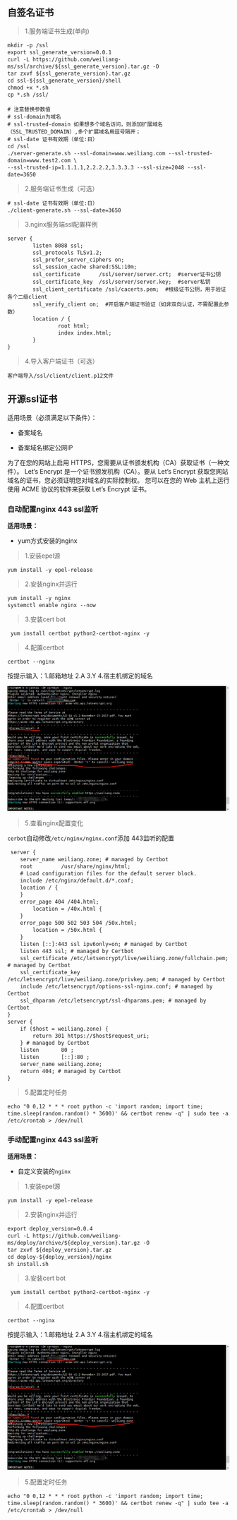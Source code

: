 ## 自签名证书

> 1.服务端证书生成(单向)
    
    mkdir -p /ssl
    export ssl_generate_version=0.0.1
    curl -L https://github.com/weiliang-ms/ssl/archive/${ssl_generate_version}.tar.gz -O
    tar zxvf ${ssl_generate_version}.tar.gz
    cd ssl-${ssl_generate_version}/shell
    chmod +x *.sh
    cp *.sh /ssl/
    
    # 注意替换参数值
    # ssl-domain为域名
    # ssl-trusted-domain 如果想多个域名访问，则添加扩展域名（SSL_TRUSTED_DOMAIN）,多个扩展域名用逗号隔开；
    # ssl-date 证书有效期（单位:日）
    cd /ssl
    ./server-generate.sh --ssl-domain=www.weiliang.com --ssl-trusted-domain=www.test2.com \
    --ssl-trusted-ip=1.1.1.1,2.2.2.2,3.3.3.3 --ssl-size=2048 --ssl-date=3650
    
> 2.服务端证书生成（可选）

    # ssl-date 证书有效期（单位:日）
    ./client-generate.sh --ssl-date=3650
    
> 3.nginx服务端ssl配置样例

    server {
            listen 8088 ssl;
            ssl_protocols TLSv1.2;
            ssl_prefer_server_ciphers on;
            ssl_session_cache shared:SSL:10m;
            ssl_certificate      /ssl/server/server.crt;  #server证书公钥
            ssl_certificate_key  /ssl/server/server.key;  #server私钥
            ssl_client_certificate /ssl/cacerts.pem;  #根级证书公钥，用于验证各个二级client
            ssl_verify_client on;  #开启客户端证书验证（如非双向认证，不需配置此参数）
            location / {
                    root html;
                    index index.html;
            }
    }
 
> 4.导入客户端证书（可选）

    客户端导入/ssl/client/client.p12文件   
    
## 开源ssl证书

适用场景（必须满足以下条件）：

- 备案域名

- 备案域名绑定公网IP

为了在您的网站上启用 HTTPS，您需要从证书颁发机构（CA）获取证书（一种文件）。
Let’s Encrypt 是一个证书颁发机构（CA）。要从 Let’s Encrypt 获取您网站域名的证书，您必须证明您对域名的实际控制权。
您可以在您的 Web 主机上运行使用 ACME 协议的软件来获取 Let’s Encrypt 证书。

### 自动配置nginx 443 ssl监听

**适用场景：**

- yum方式安装的nginx

> 1.安装epel源

    yum install -y epel-release
    
> 2.安装nginx并运行

    yum install -y nginx
    systemctl enable nginx --now
    
> 3.安装cert bot

     yum install certbot python2-certbot-nginx -y
     
> 4.配置certbot

    certbot --nginx
    
按提示输入：1.邮箱地址 2.A 3.Y 4.宿主机绑定的域名 

![](images/certbot-config.png)

> 5.查看nginx配置变化

`cerbot`自动修改`/etc/nginx/nginx.conf`添加 443监听的配置

     server {
        server_name weiliang.zone; # managed by Certbot
        root         /usr/share/nginx/html;
        # Load configuration files for the default server block.
        include /etc/nginx/default.d/*.conf;
        location / {
        }
        error_page 404 /404.html;
            location = /40x.html {
        }
        error_page 500 502 503 504 /50x.html;
            location = /50x.html {
        }
        listen [::]:443 ssl ipv6only=on; # managed by Certbot
        listen 443 ssl; # managed by Certbot
        ssl_certificate /etc/letsencrypt/live/weiliang.zone/fullchain.pem; # managed by Certbot
        ssl_certificate_key /etc/letsencrypt/live/weiliang.zone/privkey.pem; # managed by Certbot
        include /etc/letsencrypt/options-ssl-nginx.conf; # managed by Certbot
        ssl_dhparam /etc/letsencrypt/ssl-dhparams.pem; # managed by Certbot
    }
    server {
        if ($host = weiliang.zone) {
            return 301 https://$host$request_uri;
        } # managed by Certbot
        listen       80 ;
        listen       [::]:80 ;
        server_name weiliang.zone;
        return 404; # managed by Certbot
    }

> 5.配置定时任务

    echo "0 0,12 * * * root python -c 'import random; import time; time.sleep(random.random() * 3600)' && certbot renew -q" | sudo tee -a /etc/crontab > /dev/null

### 手动配置nginx 443 ssl监听

**适用场景：**

- 自定义安装的`nginx`

> 1.安装epel源

    yum install -y epel-release
    
> 2.安装nginx并运行

    export deploy_version=0.0.4
    curl -L https://github.com/weiliang-ms/deploy/archive/${deploy_version}.tar.gz -O
    tar zxvf ${deploy_version}.tar.gz
    cd deploy-${deploy_version}/nginx
    sh install.sh
    
> 3.安装cert bot

     yum install certbot python2-certbot-nginx -y
     
> 4.配置certbot

    certbot --nginx
    
按提示输入：1.邮箱地址 2.A 3.Y 4.宿主机绑定的域名 

![](images/certbot-config.png)

> 5.配置定时任务
    
    echo "0 0,12 * * * root python -c 'import random; import time; time.sleep(random.random() * 3600)' && certbot renew -q" | sudo tee -a /etc/crontab > /dev/null






